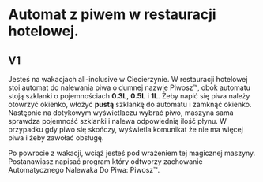 # Automat z piwem w restauracji hotelowej.
## V1
Jesteś na wakacjach all-inclusive w Ciecierzynie. W restauracji hotelowej stoi automat do nalewania piwa o dumnej nazwie Piwosz™,
obok automatu stoją szklanki o pojemnościach **0.3L**, **0.5L** i **1L**. Żeby napić się piwa należy otowrzyć okienko,
włożyć **pustą** szklankę do automatu i zamknąć okienko. Następnie na dotykowym wyświetlaczu wybrać piwo, maszyna sama sprawdza
pojemność szklanki i nalewa odpowiednią ilość płynu. W przypadku gdy piwo się skończy, wyświetla komunikat że nie ma więcej piwa
i żeby zawołać obsługę.

Po powrocie z wakacji, wciąż jesteś pod wrażeniem tej magicznej maszyny. Postanawiasz napisać program który odtworzy zachowanie 
Automatycznego Nalewaka Do Piwa: Piwosz™.
